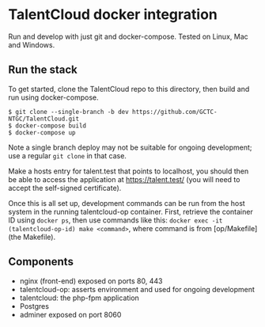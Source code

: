 
# TalentCloud docker integration

Run and develop with just git and docker-compose.  Tested on Linux, Mac and Windows.

## Run the stack

To get started, clone the TalentCloud repo to this directory, 
then build and run using docker-compose.

```
$ git clone --single-branch -b dev https://github.com/GCTC-NTGC/TalentCloud.git 
$ docker-compose build 
$ docker-compose up
```


Note a single branch deploy may not be suitable for ongoing development; use a regular `git clone` in that case.

Make a hosts entry for talent.test that points to localhost, 
you should then be able to access the application at https://talent.test/ 
(you will need to accept the self-signed certificate).

Once this is all set up, development commands can be run from the host system in the running talentcloud-op container. 
First, retrieve the container ID using `docker ps`, 
then use commands like this: `docker exec -it (talentcloud-op-id) make <command>`, 
where command is from [op/Makefile](the Makefile).

## Components

* nginx (front-end) exposed on ports 80, 443
* talentcloud-op: asserts environment and used for ongoing development
* talentcloud: the php-fpm application
* Postgres
* adminer exposed on port 8060
